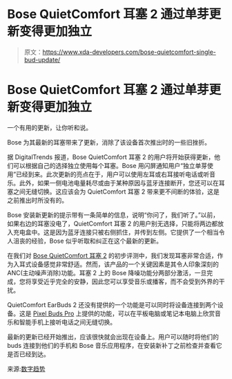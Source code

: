 # Bose QuietComfort 耳塞 2 通过单芽更新变得更加独立

> 原文：<https://www.xda-developers.com/bose-quietcomfort-single-bud-update/>

# Bose QuietComfort 耳塞 2 通过单芽更新变得更加独立

一个有用的更新，让你听和说。

Bose 为其最新的耳塞带来了更新，消除了该设备首次推出时的一些旧挫折。

据 DigitalTrends 报道，Bose QuietComfort 耳塞 2 的用户将开始获得更新，他们可以根据自己的选择独立使用每个耳塞。Bose 用闪屏通知用户“独立单芽使用”已经到来。此次更新的亮点在于，用户可以使用左耳或右耳接听电话或听音乐。此外，如果一侧电池电量耗尽或由于某种原因与蓝牙连接断开，您还可以在耳塞之间无缝切换。这应该会为 QuietComfort 耳塞 2 带来更不间断的体验，这是之前推出时所没有的。

Bose 安装新更新的提示带有一条简单的信息，说明“你问了，我们听了。”以前，如果右边的耳塞没电了，QuietComfort 耳塞 2 的用户别无选择，只能将两边都放入充电盒中。这是因为蓝牙连接只被右侧抓住，并传到左侧。它提供了一个相当令人沮丧的经验，Bose 似乎听取和纠正在这个最新的更新。

在我们对 [Bose QuietComfort 耳塞 2](https://www.xda-developers.com/bose-quietcomfort-earbuds-2-review/) 的初步评测中，我们发现耳塞非常合适，作为入耳式设备感觉非常舒适。然而，该产品的一个关键因素是其令人印象深刻的 ANC(主动噪声消除)功能。耳塞 2 上的 Bose 降噪功能分两部分激活，一旦完成，您将享受近乎完全的安静，因此您可以享受音乐或播客，而不会受到外界的干扰。

QuietComfort EarBuds 2 还没有提供的一个功能是可以同时将设备连接到两个设备。这是 [Pixel Buds Pro](https://www.xda-developers.com/google-pixel-buds-pro-review/) 上提供的功能，可以在平板电脑或笔记本电脑上欣赏音乐和智能手机上接听电话之间无缝切换。

最新的更新已经开始推出，应该很快就会出现在设备上。用户可以随时将他们的 buds 连接到他们的手机和 Bose 音乐应用程序，在安装新补丁之前检查并查看它是否已经到达。

来源:[数字趋势](https://www.digitaltrends.com/home-theater/bose-quietcomfort-earbuds-ii-update-independent-earbud-use/)